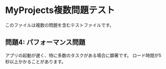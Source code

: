 # MyProjects複数問題テスト

このファイルは複数の問題を含むテストファイルです。

## 問題4: パフォーマンス問題

アプリの起動が遅く、特に多数のタスクがある場合に顕著です。
ロード時間が5秒以上かかることがあります。

